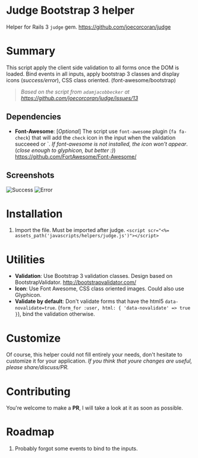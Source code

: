 Judge Bootstrap 3 helper
============

Helper for Rails 3 `judge` gem.
https://github.com/joecorcoran/judge

# Summary

This script apply the client side validation to all forms once the DOM is loaded. Bind events in all inputs, apply bootstrap 3 classes and display icons (*success/error*), CSS class oriented. (font-awesome/bootstrap)

> *Based on the script from `adamjacobbecker` at https://github.com/joecorcoran/judge/issues/13*
 
## Dependencies

- **Font-Awesome**: [*Optional*] The script use `font-awesome` plugin (`fa fa-check`) that will add the `check` icon in the input when the validation succeeed or `. *If font-awesome is not installed, the icon won't appear*. (*close enough to glyphicon, but better :)*) https://github.com/FortAwesome/Font-Awesome/

## Screenshots
![Success](https://docs.google.com/file/d/0ByzbHcAxmCyvb2hTamlMaGFTMG8)
![Error](https://docs.google.com/file/d/0ByzbHcAxmCyveTJMa1hvSzVfalU)

# Installation
1. Import the file. Must be imported after judge. `<script scr="<%= assets_path('javascripts/helpers/judge.js')"></script>`

# Utilities

- **Validation**: Use Bootstrap 3 validation classes. Design based on BootstrapValidator. http://bootstrapvalidator.com/
- **Icon**: Use Font Awesome, CSS class oriented images. Could also use Glyphicon.
- **Validate by default**: Don't validate forms that have the html5 `data-novalidate=true`. (`form_for :user, html: { 'data-novalidate' => true }`), bind the validation otherwise.

# Customize

Of course, this helper could not fill entirely your needs, don't hesitate to customize it for your application. *If you think that youre changes are useful, please share/discuss/PR.*

# Contributing

You're welcome to make a **PR**, I will take a look at it as soon as possible. 

# Roadmap

1. Probably forgot some events to bind to the inputs.